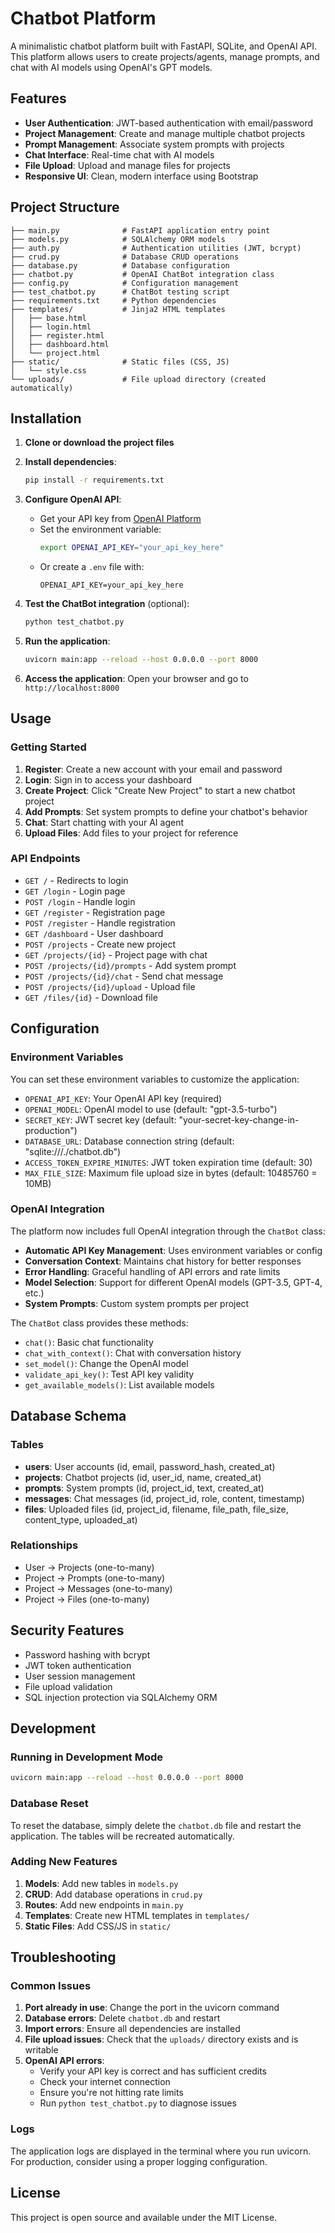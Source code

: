 # Chatbot Platform

A minimalistic chatbot platform built with FastAPI, SQLite, and OpenAI API. This platform allows users to create projects/agents, manage prompts, and chat with AI models using OpenAI's GPT models.

## Features

- **User Authentication**: JWT-based authentication with email/password
- **Project Management**: Create and manage multiple chatbot projects
- **Prompt Management**: Associate system prompts with projects
- **Chat Interface**: Real-time chat with AI models
- **File Upload**: Upload and manage files for projects
- **Responsive UI**: Clean, modern interface using Bootstrap

## Project Structure

```
├── main.py              # FastAPI application entry point
├── models.py            # SQLAlchemy ORM models
├── auth.py              # Authentication utilities (JWT, bcrypt)
├── crud.py              # Database CRUD operations
├── database.py          # Database configuration
├── chatbot.py           # OpenAI ChatBot integration class
├── config.py            # Configuration management
├── test_chatbot.py      # ChatBot testing script
├── requirements.txt     # Python dependencies
├── templates/           # Jinja2 HTML templates
│   ├── base.html
│   ├── login.html
│   ├── register.html
│   ├── dashboard.html
│   └── project.html
├── static/              # Static files (CSS, JS)
│   └── style.css
└── uploads/             # File upload directory (created automatically)
```

## Installation

1. **Clone or download the project files**

2. **Install dependencies**:
   ```bash
   pip install -r requirements.txt
   ```

3. **Configure OpenAI API**:
   - Get your API key from [OpenAI Platform](https://platform.openai.com/api-keys)
   - Set the environment variable:
     ```bash
     export OPENAI_API_KEY="your_api_key_here"
     ```
   - Or create a `.env` file with:
     ```
     OPENAI_API_KEY=your_api_key_here
     ```

4. **Test the ChatBot integration** (optional):
   ```bash
   python test_chatbot.py
   ```

5. **Run the application**:
   ```bash
   uvicorn main:app --reload --host 0.0.0.0 --port 8000
   ```

6. **Access the application**:
   Open your browser and go to `http://localhost:8000`

## Usage

### Getting Started

1. **Register**: Create a new account with your email and password
2. **Login**: Sign in to access your dashboard
3. **Create Project**: Click "Create New Project" to start a new chatbot project
4. **Add Prompts**: Set system prompts to define your chatbot's behavior
5. **Chat**: Start chatting with your AI agent
6. **Upload Files**: Add files to your project for reference

### API Endpoints

- `GET /` - Redirects to login
- `GET /login` - Login page
- `POST /login` - Handle login
- `GET /register` - Registration page
- `POST /register` - Handle registration
- `GET /dashboard` - User dashboard
- `POST /projects` - Create new project
- `GET /projects/{id}` - Project page with chat
- `POST /projects/{id}/prompts` - Add system prompt
- `POST /projects/{id}/chat` - Send chat message
- `POST /projects/{id}/upload` - Upload file
- `GET /files/{id}` - Download file

## Configuration

### Environment Variables

You can set these environment variables to customize the application:

- `OPENAI_API_KEY`: Your OpenAI API key (required)
- `OPENAI_MODEL`: OpenAI model to use (default: "gpt-3.5-turbo")
- `SECRET_KEY`: JWT secret key (default: "your-secret-key-change-in-production")
- `DATABASE_URL`: Database connection string (default: "sqlite:///./chatbot.db")
- `ACCESS_TOKEN_EXPIRE_MINUTES`: JWT token expiration time (default: 30)
- `MAX_FILE_SIZE`: Maximum file upload size in bytes (default: 10485760 = 10MB)

### OpenAI Integration

The platform now includes full OpenAI integration through the `ChatBot` class:

- **Automatic API Key Management**: Uses environment variables or config
- **Conversation Context**: Maintains chat history for better responses
- **Error Handling**: Graceful handling of API errors and rate limits
- **Model Selection**: Support for different OpenAI models (GPT-3.5, GPT-4, etc.)
- **System Prompts**: Custom system prompts per project

The `ChatBot` class provides these methods:
- `chat()`: Basic chat functionality
- `chat_with_context()`: Chat with conversation history
- `set_model()`: Change the OpenAI model
- `validate_api_key()`: Test API key validity
- `get_available_models()`: List available models

## Database Schema

### Tables

- **users**: User accounts (id, email, password_hash, created_at)
- **projects**: Chatbot projects (id, user_id, name, created_at)
- **prompts**: System prompts (id, project_id, text, created_at)
- **messages**: Chat messages (id, project_id, role, content, timestamp)
- **files**: Uploaded files (id, project_id, filename, file_path, file_size, content_type, uploaded_at)

### Relationships

- User → Projects (one-to-many)
- Project → Prompts (one-to-many)
- Project → Messages (one-to-many)
- Project → Files (one-to-many)

## Security Features

- Password hashing with bcrypt
- JWT token authentication
- User session management
- File upload validation
- SQL injection protection via SQLAlchemy ORM

## Development

### Running in Development Mode

```bash
uvicorn main:app --reload --host 0.0.0.0 --port 8000
```

### Database Reset

To reset the database, simply delete the `chatbot.db` file and restart the application. The tables will be recreated automatically.

### Adding New Features

1. **Models**: Add new tables in `models.py`
2. **CRUD**: Add database operations in `crud.py`
3. **Routes**: Add new endpoints in `main.py`
4. **Templates**: Create new HTML templates in `templates/`
5. **Static Files**: Add CSS/JS in `static/`

## Troubleshooting

### Common Issues

1. **Port already in use**: Change the port in the uvicorn command
2. **Database errors**: Delete `chatbot.db` and restart
3. **Import errors**: Ensure all dependencies are installed
4. **File upload issues**: Check that the `uploads/` directory exists and is writable
5. **OpenAI API errors**: 
   - Verify your API key is correct and has sufficient credits
   - Check your internet connection
   - Ensure you're not hitting rate limits
   - Run `python test_chatbot.py` to diagnose issues

### Logs

The application logs are displayed in the terminal where you run uvicorn. For production, consider using a proper logging configuration.

## License

This project is open source and available under the MIT License.
